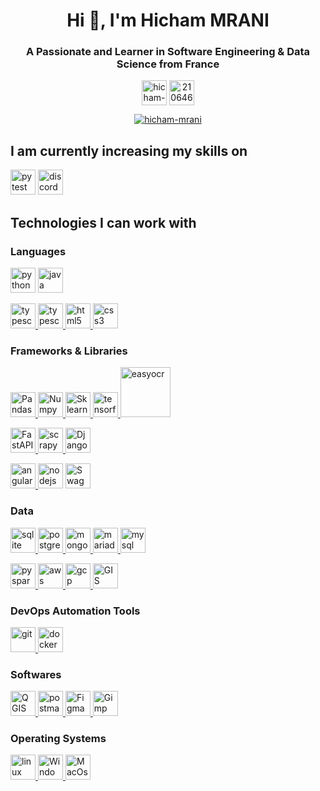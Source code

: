 <h1 align="center">Hi 👋, I'm Hicham MRANI</h1>
<h3 align="center">A Passionate and Learner in Software Engineering & Data Science from France</h3>
<p align="center">
<a href="https://www.linkedin.com/in/hicham-mrani-69916b206/" target="blank"><img align="center" src="https://www.vectorlogo.zone/logos/linkedin/linkedin-ar21.svg" alt="hicham-mrani-69916b206" height="40"/></a>
<a href="https://stackoverflow.com/users/21064666/hicham-mrani" target="blank"><img align="center" src="https://www.vectorlogo.zone/logos/stackoverflow/stackoverflow-ar21.svg" alt="21064666/hicham-mrani" height="40" /></a>
</p>

<p align="center"> <a href="https://github.com/ryo-ma/github-profile-trophy"><img src="https://github-profile-trophy.vercel.app/?username=hicham-mrani&margin-w=15&margin-h=15&theme=onedark&no-frame=true" alt="hicham-mrani" /></a></p>

<h2>I am currently increasing my skills on </h2>

<p align="left">

<a href="https://docs.pytest.org/" target="_blank" rel="noreferrer"><img src="https://upload.vectorlogo.zone/logos/pytest/images/1de287e9-ddb8-43ad-b7dd-b89b050d1f29.svg" alt="pytest" height="40"/></a>
<a href="https://discordpy.readthedocs.io/en/stable/" target="_blank" rel="noreferrer"><img src="https://www.vectorlogo.zone/logos/discordapp/discordapp-ar21.svg" alt="discord" height="40"/></a>
 
 
<h2>Technologies I can work with </h2>

<h3 align="left">Languages</h3>
<p align="left">
<a href="https://www.python.org" target="_blank" rel="noreferrer"><img src="https://www.vectorlogo.zone/logos/python/python-vertical.svg" alt="python" height="40"/></a>
<a href="https://www.w3schools.com/java/default.asp" target="_blank" rel="noreferrer"><img src="https://www.vectorlogo.zone/logos/java/java-ar21.svg" alt="java" height="40"/></a>

<a href="https://developer.mozilla.org/fr/docs/Web/JavaScript" target="_blank" rel="noreferrer"> <img src="https://upload.vectorlogo.zone/logos/javascript/images/239ec8a4-163e-4792-83b6-3f6d96911757.svg" alt="typescript" height="40"/> </a>
<a href="https://www.typescriptlang.org/" target="_blank" rel="noreferrer"> <img src="https://www.vectorlogo.zone/logos/typescriptlang/typescriptlang-icon.svg" alt="typescript" height="40"/> </a>
<a href="https://www.w3schools.com/html/" target="_blank" rel="noreferrer"> <img src="https://www.vectorlogo.zone/logos/w3_html5/w3_html5-icon.svg" alt="html5" height="40"/> </a>
<a href="https://www.w3schools.com/css/" target="_blank" rel="noreferrer"> <img src="https://www.vectorlogo.zone/logos/w3_css/w3_css-icon.svg" alt="css3" height="40"/>
</a>


</p>

<h3 align="left">Frameworks & Libraries</h3>
<p align="left"> 
<a href="https://pandas.pydata.org/" target="_blank" rel="noreferrer"> <img src="https://pandas.pydata.org/docs/_static/pandas.svg" alt="Pandas" height="40"/> </a>
<a href="https://numpy.org/" target="_blank" rel="noreferrer"> <img src="https://www.vectorlogo.zone/logos/numpy/numpy-ar21.svg" alt="Numpy" height="40"/> </a>
<a href="https://scikit-learn.org/stable/" target="_blank" rel="noreferrer"> <img src="https://blog.scikit-learn.org/assets/images/scikit-learn-logo.png" alt="Sklearn" height="40"/> </a>
<a href="https://www.tensorflow.org/" target="_blank" rel="noreferrer"> <img src="https://www.vectorlogo.zone/logos/tensorflow/tensorflow-ar21.svg" alt="tensorflow" height="40"/> </a>
<a href="https://github.com/JaidedAI/EasyOCR" target="_blank" rel="noreferrer"> <img src="https://www.jaided.ai/static/img/svg_icon/EasyOCR_OSS3.svg" alt="easyocr" height="80"/> </a>
 
<a href="https://fastapi.tiangolo.com" target="_blank" rel="noreferrer"> <img src="https://fastapi.tiangolo.com/img/logo-margin/logo-teal.png" alt="FastAPI" height="40"/> </a>
<a href="https://scrapy.org/" target="_blank" rel="noreferrer"> <img src="https://camo.githubusercontent.com/40d00cefb120a829517e503658aaf6c987d5f9cc6be5e2e35fb20bd63bdbceb5/68747470733a2f2f7363726170792e6f72672f696d672f7363726170796c6f676f2e706e67" alt="scrapy" height="40"/> </a>
<a href="https://www.djangoproject.com/" target="_blank" rel="noreferrer"> <img src="https://www.vectorlogo.zone/logos/djangoproject/djangoproject-ar21.svg" alt="Django" height="40"/> </a>

<a href="https://angular.io" target="_blank" rel="noreferrer"> <img src="https://www.vectorlogo.zone/logos/angular/angular-ar21.svg" alt="angular" height="40"/> </a>
<a href="https://nodejs.org/" target="_blank" rel="noreferrer"><img src="https://www.vectorlogo.zone/logos/nodejs/nodejs-ar21.svg" alt="nodejs" height="40"/></a>
<a href="https://swagger.io/" target="_blank" rel="noreferrer"> <img src="https://static1.smartbear.co/swagger/media/assets/images/swagger_logo.svg" alt="Swagger" height="40"/> </a>
</p>

<h3 align="left">Data</h3>
<p align="left"> 
<a href="https://www.sqlite.org/" target="_blank" rel="noreferrer"> <img src="https://www.vectorlogo.zone/logos/sqlite/sqlite-ar21.svg" alt="sqlite" height="40"/> </a>
<a href="https://www.postgresql.org" target="_blank" rel="noreferrer"> <img src="https://www.vectorlogo.zone/logos/postgresql/postgresql-ar21.svg" alt="postgresql" height="40"/> </a>
<a href="https://www.mongodb.com/" target="_blank" rel="noreferrer"> <img src="https://www.vectorlogo.zone/logos/mongodb/mongodb-ar21.svg" alt="mongodb" height="40"/> </a>
<a href="https://mariadb.com/" target="_blank" rel="noreferrer"> <img src="https://www.vectorlogo.zone/logos/mariadb/mariadb-ar21.svg" alt="mariadb" height="40"/> </a>
<a href="https://www.mysql.com/" target="_blank" rel="noreferrer"> <img src="https://www.vectorlogo.zone/logos/mysql/mysql-ar21.svg" alt="mysql" height="40"/> </a>
 
<a href="https://spark.apache.org/docs/latest/api/python/" target="_blank" rel="noreferrer"> <img src="https://www.vectorlogo.zone/logos/apache_spark/apache_spark-ar21.svg" alt="pyspark" height="40"/> </a>
<a href="https://aws.amazon.com" target="_blank" rel="noreferrer"> <img src="https://www.vectorlogo.zone/logos/amazon_aws/amazon_aws-ar21.svg" alt="aws" height="40"/> </a>
<a href="https://cloud.google.com/" target="_blank" rel="noreferrer"> <img src="https://www.vectorlogo.zone/logos/google_cloud/google_cloud-ar21.svg" alt="gcp" height="40"/> </a>
 <a href="https://autogis-site.readthedocs.io/en/latest/index.html" target="_blank" rel="noreferrer"> <img src="https://autogis-site.readthedocs.io/en/latest/_static/autogis-logo_300x210px.svg" alt="GIS" height="40"/> </a>
</p>

<h3 align="left">DevOps Automation Tools</h3>
<p align="left"> 
<a href="https://git-scm.com/" target="_blank" rel="noreferrer"> <img src="https://www.vectorlogo.zone/logos/git-scm/git-scm-ar21.svg" alt="git" height="40"/> </a>
<a href="https://www.docker.com/" target="_blank" rel="noreferrer"> <img src="https://www.vectorlogo.zone/logos/docker/docker-ar21.svg" alt="docker" height="40"/> </a>
</p>

<h3 align="left">Softwares</h3>
<p align="left"> 
<a href="https://www.qgis.org/" target="_blank" rel="noreferrer"> <img src="https://www.vectorlogo.zone/logos/qgis/qgis-ar21.svg" alt="QGIS" height="40"/> </a>
<a href="https://postman.com" target="_blank" rel="noreferrer"> <img src="https://www.vectorlogo.zone/logos/getpostman/getpostman-ar21.svg" alt="postman" height="40"/> </a>
<a href="https://www.figma.com/" target="_blank" rel="noreferrer"> <img src="https://www.vectorlogo.zone/logos/figma/figma-ar21.svg" alt="Figma" height="40"/> </a>
<a href="https://www.gimp.org/" target="_blank" rel="noreferrer"> <img src="https://www.vectorlogo.zone/logos/gimp/gimp-ar21.svg" alt="Gimp" height="40"/> </a>

</p>

<h3 align="left">Operating Systems</h3>
<p align="left"> 
<a href="https://www.linux.org/" target="_blank" rel="noreferrer"> <img src="https://www.vectorlogo.zone/logos/linux/linux-icon.svg" alt="linux" height="40"/> </a>
<a href="https://www.microsoft.com/" target="_blank" rel="noreferrer"> <img src="https://www.vectorlogo.zone/logos/microsoft/microsoft-icon.svg" alt="Windows" height="40"/> </a>
<a href="https://www.apple.com/" target="_blank" rel="noreferrer"> <img src="https://www.vectorlogo.zone/logos/apple/apple-icon.svg" alt="MacOs" height="40"/> </a>
</p>
